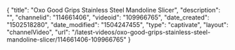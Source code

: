 {
    "title": "Oxo Good Grips Stainless Steel Mandoline Slicer",
    "description": "",
    "channelid": "114661406",
    "videoid": "109966765",
    "date_created": "1502518280",
    "date_modified": "1504247455",
    "type": "captivate",
    "layout": "channelVideo",
    "url": "\/latest-videos\/oxo-good-grips-stainless-steel-mandoline-slicer\/114661406-109966765"
}